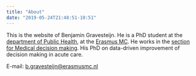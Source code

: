 ```yaml
---
title: "About"
date: "2019-05-24T21:48:51-10:51"
---
```


This is the website of Benjamin Gravesteijn. He is a PhD student at the [department of Public Health](https://www6.erasmusmc.nl/public-health/), at the [Erasmus MC](https://www6.erasmusmc.nl/). He works in the [section for Medical decision making](https://www6.erasmusmc.nl/public-health/research-education/decision-making/). His PhD on data-driven improvement of decision making in acute care. 

E-mail: b.gravesteijn@erasmusmc.nl
